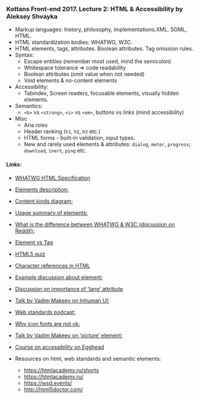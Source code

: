 ### Kottans Front-end 2017. Lecture 2: HTML & Accessibility by Aleksey Shvayka
* Markup languages: history, philosophy, implementations.XML, SGML, HTML.
* HTML standardization bodies: WHATWG, W3C.
* HTML elements, tags, attributes. Boolean attributes. Tag omission rules.
* Syntax: 
    * Escape entities (remember most used, mind the semicolon)
    * Whitespace tolerance => code readability
    * Boolean attributes (omit value when not needed)
    * Void elements & no-content elements
* Accessibility: 
    * Tabindex, Screen readers, focusable elements, visually hidden elements.
* Semantics: 
    * `<b>` vs `<strong>`, `<i>` vs `<em>`, buttons vs links (mind accessibility)
* Misc
    * Aria roles
    * Header ranking (`h1`, `h2`, `h3` etc.)
    * HTML forms - built-in validation, input types.
    * New and rarely used elements & attributes: `dialog`, `meter`, `progress`; `download`, `inert`, `ping` etc.

#### Links:
* [WHATWG HTML Specification ](https://html.spec.whatwg.org/multipage/)
* [Elements description: ](https://html.spec.whatwg.org/multipage/#toc-semantics)
* [Content kinds diagram:](https://html.spec.whatwg.org/multipage/dom.html#kinds-of-content)
* [Usage summary of elements: ](https://html.spec.whatwg.org/multipage/text-level-semantics.html#usage-summary)
* [What is the difference between WHATWG & W3C (discussion on Reddit): ](https://www.reddit.com/r/javascript/comments/5swe9b/what_is_the_difference_between_the_w3c_and_the/)

* [Element vs Tag](http://perfectionkills.com/tag-is-not-an-element-or-is-it/)
* [HTML5 quiz](https://html5te.st/quiz/)
* [Character references in HTML ](https://mathiasbynens.be/notes/ambiguous-ampersands)
* [Example discussion about <h> element:](https://github.com/w3c/html/issues/774)
* [Discussion on importance of ‘lang’ attribute]( https://github.com/TryGhost/Casper/issues/286)
* [Talk by Vadim Makeev on Inhuman UI:]( https://pepelsbey.net/pres/inhuman-ui/)
* [Web standards podcast:](https://soundcloud.com/web-standards)
* [Why icon fonts are not ok:]( https://github.com/blog/2112-delivering-octicons-with-svg)
* [Talk by Vadim Makeev on ‘picture’ element:](https://www.youtube.com/watch?v=Szo-2D7TtEU)
* [Course on accessibility on Egghead ](https://egghead.io/courses/start-building-accessible-web-applications-today)
* Resources on html, web standards and semantic elements:
    * https://htmlacademy.ru/shorts
    * https://htmlacademy.ru/
    * https://wsd.events/
    * http://html5doctor.com/
